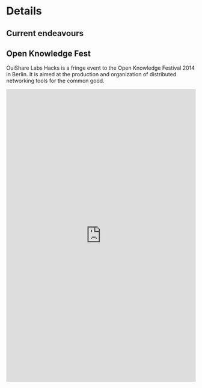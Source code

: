# Details

## Current endeavours

## Open Knowledge Fest

OuiShare Labs Hacks is a fringe event to the Open Knowledge Festival 2014 in Berlin. It is aimed at the production and organization of distributed networking tools for the common good.

<iframe src="http://timemapper.okfnlabs.org/anon/zcyaij-okfest-fringe-events-timemapper?embed=1#2" frameborder="0" style="border: none; max-width:960px; display:block; margin: 0 auto;" width="100%" height="780;"></iframe>